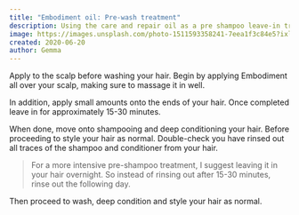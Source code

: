 ```yaml
---
title: "Embodiment oil: Pre-wash treatment"
description: Using the care and repair oil as a pre shampoo leave-in treatment
image: https://images.unsplash.com/photo-1511593358241-7eea1f3c84e5?ixlib=rb-1.2.1&ixid=eyJhcHBfaWQiOjEyMDd9&auto=format&fit=crop&w=1000&q=80
created: 2020-06-20
author: Gemma
---
```


Apply to the scalp before washing your hair. Begin by applying Embodiment all over your scalp, making sure to massage it in well.

In addition, apply small amounts onto the ends of your hair. Once completed leave in for approximately 15-30 minutes.

When done, move onto shampooing and deep conditioning your hair. Before proceeding to style your hair as normal. Double-check you have rinsed out all traces of the shampoo and conditioner from your hair.

> For a more intensive pre-shampoo treatment, I suggest leaving it in your hair overnight. So instead of rinsing out after 15-30 minutes, rinse out the following day.

Then proceed to wash, deep condition and style your hair as normal.
